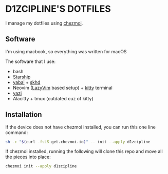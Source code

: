 # D1ZCIPLINE'S DOTFILES

I manage my dotfiles using [chezmoi](https://www.chezmoi.io/).

## Software

I'm using macbook, so everything was written for macOS

The software that I use:

- bash
- [Starship](https://starship.rs/)
- [yabai](https://github.com/koekeishiya/yabai) + [skhd](https://github.com/koekeishiya/skhd)
- Neovim ([LazyVim](https://www.lazyvim.org/) based setup) + [kitty](https://sw.kovidgoyal.net/kitty/) terminal
- [yazi](https://yazi-rs.github.io/)
- Alacitty + tmux (outdated cuz of kitty)

## Installation

If the device does not have chezmoi installed, you can run this one line command:

```bash
sh -c "$(curl -fsLS get.chezmoi.io)" -- init --apply d1zcipline
```

If chezmoi installed, running the following will clone this repo and move all the pieces into place:

```bash
chezmoi init --apply d1zcipline
```
